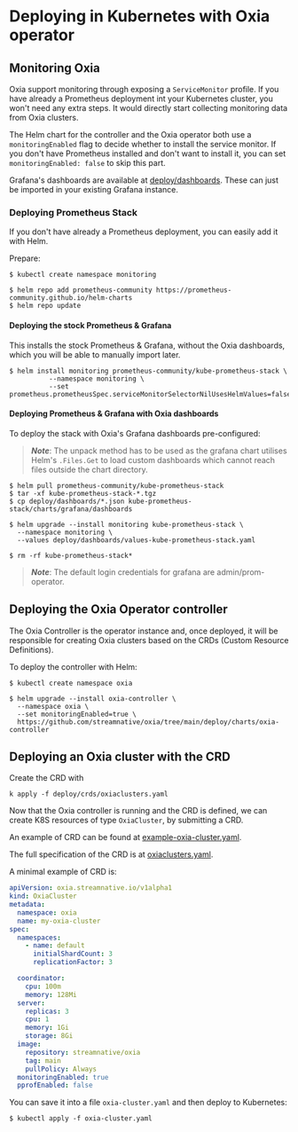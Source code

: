 # Deploying in Kubernetes with Oxia operator

## Monitoring Oxia

Oxia support monitoring through exposing a `ServiceMonitor` profile. If you have already a Prometheus deployment 
int your Kubernetes cluster, you won't need any extra steps. It would directly start collecting monitoring data
from Oxia clusters.

The Helm chart for the controller and the Oxia operator both use a `monitoringEnabled` flag to decide whether to 
install the service monitor. If you don't have Prometheus installed and don't want to install it, you can set
`monitoringEnabled: false` to skip this part.

Grafana's dashboards are available at [deploy/dashboards](/deploy/dashboards).
These can just be imported in your existing Grafana instance.

### Deploying Prometheus Stack

If you don't have already a Prometheus deployment, you can easily add it with Helm.

Prepare:

```shell
$ kubectl create namespace monitoring

$ helm repo add prometheus-community https://prometheus-community.github.io/helm-charts
$ helm repo update
```

#### Deploying the stock Prometheus & Grafana

This installs the stock Prometheus & Grafana, without the Oxia dashboards, which you will be able to manually 
import later.

```shell
$ helm install monitoring prometheus-community/kube-prometheus-stack \
          --namespace monitoring \
          --set prometheus.prometheusSpec.serviceMonitorSelectorNilUsesHelmValues=false
```

#### Deploying Prometheus & Grafana with Oxia dashboards

To deploy the stack with Oxia's Grafana dashboards pre-configured:

> ***Note***: The unpack method has to be used as the grafana chart utilises Helm's `.Files.Get` to load custom dashboards
which cannot reach files outside the chart directory.

```shell
$ helm pull prometheus-community/kube-prometheus-stack
$ tar -xf kube-prometheus-stack-*.tgz
$ cp deploy/dashboards/*.json kube-prometheus-stack/charts/grafana/dashboards

$ helm upgrade --install monitoring kube-prometheus-stack \
  --namespace monitoring \
  --values deploy/dashboards/values-kube-prometheus-stack.yaml

$ rm -rf kube-prometheus-stack*
```

> ***Note***:  The default login credentials for grafana are admin/prom-operator.

## Deploying the Oxia Operator controller

The Oxia Controller is the operator instance and, once deployed, it will be responsible for creating Oxia clusters
based on the CRDs (Custom Resource Definitions).

To deploy the controller with Helm: 

```shell
$ kubectl create namespace oxia

$ helm upgrade --install oxia-controller \
  --namespace oxia \
  --set monitoringEnabled=true \
  https://github.com/streamnative/oxia/tree/main/deploy/charts/oxia-controller
```


## Deploying an Oxia cluster with the CRD

Create the CRD with

```shell
k apply -f deploy/crds/oxiaclusters.yaml

```

Now that the Oxia controller is running and the CRD is defined, we can create K8S resources of type `OxiaCluster`, by submitting a CRD.

An example of CRD can be found at [example-oxia-cluster.yaml](/deploy/examples/example-oxia-cluster.yaml).

The full specification of the CRD is at [oxiaclusters.yaml](/deploy/crds/oxiaclusters.yaml).

A minimal example of CRD is: 

```yaml
apiVersion: oxia.streamnative.io/v1alpha1
kind: OxiaCluster
metadata:
  namespace: oxia
  name: my-oxia-cluster
spec:
  namespaces:
    - name: default
      initialShardCount: 3
      replicationFactor: 3

  coordinator:
    cpu: 100m
    memory: 128Mi
  server:
    replicas: 3
    cpu: 1
    memory: 1Gi
    storage: 8Gi
  image:
    repository: streamnative/oxia
    tag: main
    pullPolicy: Always
  monitoringEnabled: true
  pprofEnabled: false
```

You can save it into a file `oxia-cluster.yaml` and then deploy to Kubernetes:

```shell
$ kubectl apply -f oxia-cluster.yaml
```
